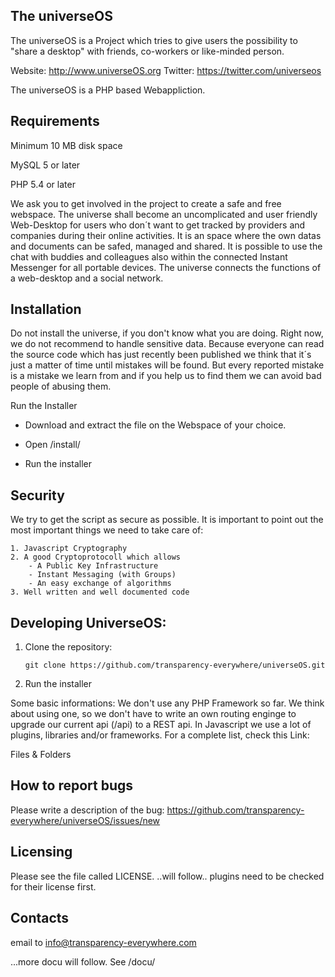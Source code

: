 The universeOS
-----------------
The universeOS is a Project which tries to give users the possibility to "share a desktop" with friends, co-workers or like-minded person.


Website: http://www.universeOS.org
Twitter: https://twitter.com/universeos

The universeOS is a PHP based Webappliction.

Requirements
--------------
Minimum 10 MB disk space

MySQL 5 or later

PHP 5.4 or later

We ask you to get involved in the project to create a safe and free webspace. The universe shall become an uncomplicated and user friendly Web-Desktop for users who don´t want to get tracked by providers and companies during their online activities.
It is an space where the own datas and documents can be safed, managed and shared. It is possible to use the chat with buddies and colleagues also within the connected Instant Messenger for all portable devices. The universe connects the functions of a web-desktop and a social network.



Installation
--------------
Do not install the universe, if you don't know what you are doing.
Right now, we do not recommend to handle sensitive data. Because everyone can read the source code which has just recently been published we think that it´s just a matter of time until mistakes will be found. But every reported mistake is a mistake we learn from and if you help us to find them we can avoid bad people of abusing them.

Run the Installer

- Download and extract the file on the Webspace of your choice.

- Open /install/

- Run the installer




Security
----------
We try to get the script as secure as possible. It is important to point out the most important things we need to take care of:

    1. Javascript Cryptography
    2. A good Cryptoprotocoll which allows
        - A Public Key Infrastructure
        - Instant Messaging (with Groups)
        - An easy exchange of algorithms
    3. Well written and well documented code


Developing UniverseOS:
-----------------------

1. Clone the repository:

    `git clone https://github.com/transparency-everywhere/universeOS.git`
    
2. Run the installer

Some basic informations:
We don't use any PHP Framework so far. We think about using one, so we don't have to write an own routing enginge to upgrade our current api (/api) to a REST api.
In Javascript we use a lot of plugins, libraries and/or frameworks. For a complete list, check this Link:


Files & Folders




How to report bugs
-------------------

Please write a description of the bug:
https://github.com/transparency-everywhere/universeOS/issues/new



Licensing
 ------------

Please see the file called LICENSE.
..will follow.. plugins need to be checked for their license first.

Contacts
----------
email to info@transparency-everywhere.com







...more docu will follow. See /docu/
